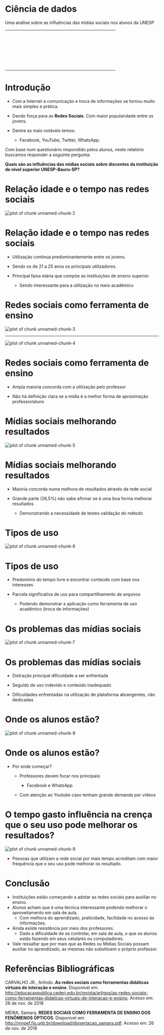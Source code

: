 Ciência de dados
========================================================
Uma análise sobre as  influências das mídias  sociais nos alunos da  UNESP

|   |   |
|---|---|
|<font color="white">Bruno Carvalho Logerfo</font>|<font color="white">151023336</font>|
|<font color="white">Gustavo Hildebrand Batista</font>|<font color="white">151024693</font>|
|<font color="white">João Victor Fayad Andreotti</font>|<font color="white">151023115</font>|
|<font color="white">Lucas Fernandes Nogueira</font>|<font color="white">151022658</font>|
|<font color="white">Pedro Guilherme Somenci Silva</font>|<font color="white">151024464</font>|



Introdução
========================================================

- Com a Internet a comunicação e troca de informações se tornou muito mais simples e prática.

- Dando força para as <b>Redes Sociais</b>. Com maior popularidade entre os jovens.

- Dentre as mais notáveis temos:
  - Facebook, YouTube, Twitter, WhatsApp.

Com base num questionário respondido pelos alunos, neste relatório buscamos responder a seguinte pergunta:

**Quais são as influências das mídias sociais sobre discentes da instituição de nível superior UNESP-Bauru-SP?**

Relação idade e o tempo nas redes sociais
========================================================


![plot of chunk unnamed-chunk-2](apresentacao-figure/unnamed-chunk-2-1.png)

Relação idade e o tempo nas redes sociais
========================================================

- Utilização continua predominantemente entre os jovens.

- Sendo os de 21 a 25 anos os principais utilizadores.

- Principal faixa etária que compõe as instituições de ensino superior.
  - Sendo interessante para a utilização no meio acadêmico

Redes sociais como ferramenta de ensino
========================================================


![plot of chunk unnamed-chunk-3](apresentacao-figure/unnamed-chunk-3-1.png)
***
![plot of chunk unnamed-chunk-4](apresentacao-figure/unnamed-chunk-4-1.png)

Redes sociais como ferramenta de ensino
========================================================

- Ampla maioria concorda com a utilização pelo professor

- Não há definição clara se a mídia é a melhor forma de aproximação professor/aluno

Mídias sociais melhorando resultados
========================================================

![plot of chunk unnamed-chunk-5](apresentacao-figure/unnamed-chunk-5-1.png)

Mídias sociais melhorando resultados
========================================================

- Maioria concorda numa melhora de resultados através da rede social

- Grande parte (26,5%) não sabe afirmar se é uma boa forma melhorar resultados
  - Demonstrando a necessidade de testes validação do método

Tipos de uso
========================================================

![plot of chunk unnamed-chunk-6](apresentacao-figure/unnamed-chunk-6-1.png)

Tipos de uso
========================================================

- Predomínio do tempo livre e encontrar conteúdo com base nos interesses

- Parcela significativa de uso para compartilhamento de arquivos
  - Podendo demonstrar a aplicação como ferramenta de uso acadêmico (troca de informações)

Os problemas das mídias sociais
========================================================

![plot of chunk unnamed-chunk-7](apresentacao-figure/unnamed-chunk-7-1.png)

Os problemas das mídias sociais
========================================================

- Distração principal dificuldade a ser enfrentada

- Seguido de uso indevido e conteúdo inadequado

- Dificuldades enfrentadas na utilização de plataforma abrangentes, não dedicadas

Onde os alunos estão?
========================================================

![plot of chunk unnamed-chunk-8](apresentacao-figure/unnamed-chunk-8-1.png)

Onde os alunos estão?
========================================================

- Por onde começar?
  - Professores devem focar nos principais:
    - Facebook e WhatsApp

  - Com atenção ao Youtube caso tenham grande demanda por vídeos

O tempo gasto influência na crença que o seu uso pode melhorar os resultados?
========================================================

![plot of chunk unnamed-chunk-9](apresentacao-figure/unnamed-chunk-9-1.png)
- Pessoas que utilizam a rede social por mais tempo acreditam com maior frequência que o seu uso pode melhorar os resultado.

Conclusão
========================================================

- Instituições estão começando a adotar as redes sociais para auxiliar no ensino.
- Alunos acham que é uma técnica interessante podendo melhorar o aproveitamento em sala de aula.
  - Com melhora do aprendizado, praticidade, facilidade no acesso às informações.
- Ainda existe resistência por meio dos professores.
  - Dado a dificuldade de se controlar, em sala de aula, o que os alunos estão fazendo em seus celulares ou computadores.
- Vale ressaltar que por mais que as Redes ou Mídias Sociais possam auxiliar no aprendizado, as mesmas não substituem o próprio professor.

Referências Bibliográficas
========================================================

CARVALHO JR., Arlindo. **As redes sociais como ferramentas didáticas virtuais de interação e ensino**. Disponível em: <http://educacaopublica.cederj.edu.br/revista/artigos/as-redes-sociais-como-ferramentas-didaticas-virtuais-de-interacao-e-ensino>. Acesso em: 26 de nov. de 2018

MEIRA, Samara. **REDES SOCIAIS COMO FERRAMENTA DE ENSINO DOS FENÔMENOS ÓPTICOS**. Disponível em: <http://mnpef.fis.unb.br/download/dissertacao_samara.pdf>. Acesso em: 26 de nov. de 2018
